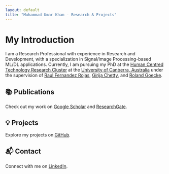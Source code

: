 ```yaml
---
layout: default
title: "Muhammad Umar Khan - Research & Projects"
---
```


# My Introduction

I am a Research Professional with experience in Research and Development, with a specialization in Signal/Image Processing-based ML/DL applications. Currently, I am pursuing my PhD at the [Human Centred Technology Research Cluster](https://www.canberra.edu.au/uc-research/faculty-research-centres/hct) at the [University of Canberra, Australia](https://www.canberra.edu.au/) under the supervision of [Raul Fernandez Rojas](https://scholar.google.com.pk/citations?user=xfYTKhAAAAAJ&hl=en), [Girija Chetty](https://scholar.google.com.pk/citations?user=AkLmP_sAAAAJ&hl=en), and [Roland Goecke](https://scholar.google.com.pk/citations?user=p-BUHOcAAAAJ&hl=en).

## 📚 Publications
Check out my work on [Google Scholar](https://scholar.google.com.pk/citations?hl=en&user=k0pnkggAAAAJ&view_op=list_works&sortby=pubdate) and [ResearchGate](https://www.researchgate.net/profile/Muhammad-Umar-Khan-3?ev=hdr_xprf).

## 💡 Projects
Explore my projects on [GitHub](https://github.com/m-ukhan).

## 📬 Contact
Connect with me on [LinkedIn](https://www.linkedin.com/in/engrumarkhan/).

